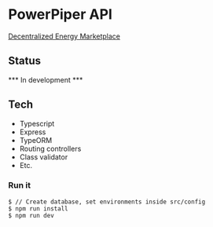 # PowerPiper API

[Decentralized Energy Marketplace](https://powerpiper.com)

## Status

*** In development ***

## Tech

- Typescript
- Express
- TypeORM
- Routing controllers
- Class validator
- Etc.

### Run it

    $ // Create database, set environments inside src/config
    $ npm run install
    $ npm run dev
